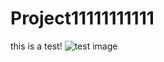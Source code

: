 # Project11111111111

this is a test!
![test image](/images/Peter_gentile_Homework_12Peter_gentile_Homework_12)
